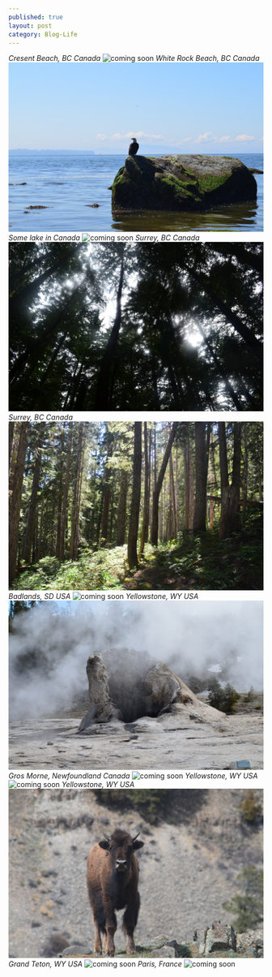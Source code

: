 ```yaml
---
published: true
layout: post
category: Blog-Life
---
```

*Cresent Beach, BC Canada*
<img src="https://raw.githubusercontent.com/garcharnav/garcharnav.github.io/master/images/gallery/DSC_0014.JPG" alt="coming soon">
*White Rock Beach, BC Canada*
<img src="https://raw.githubusercontent.com/garcharnav/garcharnav.github.io/master/images/gallery/DSC_0059.JPG" alt="coming soon">
*Some lake in Canada*
<img src="https://raw.githubusercontent.com/garcharnav/garcharnav.github.io/master/images/gallery/DSC_0074.JPG" alt="coming soon">
*Surrey, BC Canada*
<img src="https://raw.githubusercontent.com/garcharnav/garcharnav.github.io/master/images/gallery/DSC_0110.JPG" alt="coming soon">
*Surrey, BC Canada*
<img src="https://raw.githubusercontent.com/garcharnav/garcharnav.github.io/master/images/gallery/DSC_0411.JPG" alt="coming soon">
*Badlands, SD USA*
<img src="https://raw.githubusercontent.com/garcharnav/garcharnav.github.io/master/images/gallery/DSC_0144.JPG" alt="coming soon">
*Yellowstone, WY USA*
<img src="https://raw.githubusercontent.com/garcharnav/garcharnav.github.io/master/images/gallery/DSC_0403.JPG" alt="coming soon">
*Gros Morne, Newfoundland Canada*
<img src="https://raw.githubusercontent.com/garcharnav/garcharnav.github.io/master/images/gallery/DSC_0478.JPG" alt="coming soon">
*Yellowstone, WY USA*
<img src="https://raw.githubusercontent.com/garcharnav/garcharnav.github.io/master/images/gallery/DSC_0603.JPG" alt="coming soon">
*Yellowstone, WY USA*
<img src="https://raw.githubusercontent.com/garcharnav/garcharnav.github.io/master/images/gallery/DSC_0823.JPG" alt="coming soon">
*Grand Teton, WY USA*
<img src="https://raw.githubusercontent.com/garcharnav/garcharnav.github.io/master/images/gallery/DSC_0897.JPG" alt="coming soon">
*Paris, France*
<img src="https://raw.githubusercontent.com/garcharnav/garcharnav.github.io/master/images/gallery/bridge_paris.jpg" alt="coming soon">
